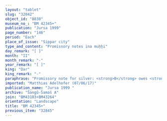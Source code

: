 ```yaml
---
layout: "tablet"
slug: "32842"
object_id: "8838"
museum_no_: "BM 42345+"
publication: "Jursa 1999"
page_number: "146"
period: "Each"
place_of_issue: "Sippar city"
type_and_content: "Promissory notes ina muẖẖi"
day_remark: "[ ]"
month: "II"
month_remark: "-"
year_remark: "[ ]"
king: "Dar"
king_remark: "-"
paraphrase: "Promissory note for silver: <strong>B</strong> owes <strong>A</strong> x amount of cut silver of 1/8 alloy. He is to pay at the end of Simān (III). A clause concerning an earlier paid debt for [x+]5;1.3 kor of barley owed by <strong>B</strong> and <strong>A</strong>&rsquo;s obligation to bring the pertinent promissory note on the 1<sup>st</sup> D&ucirc;zu (IV) to <strong>A</strong> follow. 6 witnessses and the scribe (&Scaron;umu-iddin/<em>broken name</em>).<br /> &nbsp;<br /> <strong>A</strong>&nbsp;= Nidintu/Gimil-&Scaron;ama&scaron;//S&icirc;n-ilī, second name Munahhi&scaron;-Marduk; <strong>B</strong> = Bēl-rēmanni/Mu&scaron;eb&scaron;i-Marduk//&Scaron;ang&ucirc;-&Scaron;ama&scaron;"
imported: "Matthias Adelhofer (07/06/17)"
publication_name: "Jursa 1999 "
archive: "Šangû-Šamaš A"
join: "BM43103+BM43264"
orientation: "Landscape"
title: "BM 42345+"
previous_item: "32845"
---
```

